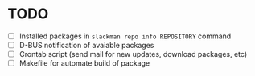 # TODO

 - [ ] Installed packages in `slackman repo info REPOSITORY` command
 - [ ] D-BUS notification of avaiable packages
 - [ ] Crontab script (send mail for new updates, download packages, etc)
 - [ ] Makefile for automate build of package
